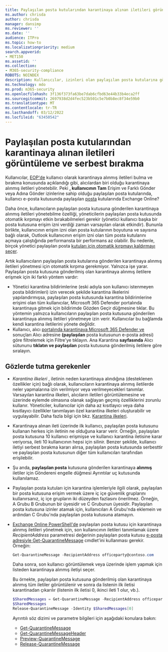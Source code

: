 ```yaml
---
title: Paylaşılan posta kutularından karantinaya alınan iletileri görüntüleme ve serbest bırakma
ms.author: chrisda
author: chrisda
manager: dansimp
ms.reviewer: ''
ms.date: ''
audience: ITPro
ms.topic: how-to
ms.localizationpriority: medium
search.appverid:
- MET150
ms.assetid: ''
ms.collection:
- M365-security-compliance
ROBOTS: NOINDEX
description: Kullanıcılar, izinleri olan paylaşılan posta kutularına gönderilen karantinaya alınmış iletileri görüntülemeyi ve bu iletiler üzerinde eylem yapmayı öğrenebilir.
ms.technology: mdo
ms.prod: m365-security
ms.openlocfilehash: 3f136f373fa63be7dab6cfbd63e44b33b4eca2ff
ms.sourcegitcommit: 2697938d2d4fec523b501c5e7b0b8ec8f34e59b0
ms.translationtype: MT
ms.contentlocale: tr-TR
ms.lasthandoff: 03/12/2022
ms.locfileid: "63450542"
---
```

# <a name="view-and-release-quarantined-messages-from-shared-mailboxes"></a>Paylaşılan posta kutularından karantinaya alınan iletileri görüntüleme ve serbest bırakma

Kullanıcılar, [EOP'de](find-and-release-quarantined-messages-as-a-user.md) kullanıcı olarak karantinaya alınmış iletileri bulma ve bırakma konusunda açıklandığı gibi, alıcılardan biri olduğu karantinaya alınmış iletileri yönetebilir. Peki **, kullanıcının Tam** Erişim ve Farklı Gönder veya Adına Gönder izinlerine sahip olduğu paylaşılan posta kutularında, kullanıcı e-posta kutusunda paylaşılan [posta](/exchange/collaboration-exo/shared-mailboxes) kutularında Exchange Online?

Daha önce, kullanıcıların paylaşılan posta kutusuna gönderilen karantinaya alınmış iletileri yönetebilme özelliği, yöneticilerin paylaşılan posta kutusunda otomatik kırpmayı etkin bırakabilmeleri gerekir (yönetici kullanıcı başka bir posta kutusuna erişim izni verdiği zaman varsayılan olarak etkindir). Bununla birlikte, kullanıcının erişim izni olan posta kutularının boyutuna ve sayısına bağlı olarak, Outlook kullanıcının erişim izni olan tüm posta kutularını açmaya çalıştığında  performansta bir performans az olabilir. Bu nedenle, birçok yönetici paylaşılan posta [kutuları için otomatik kırpmayı kaldırmayı seçer](/outlook/troubleshoot/profiles-and-accounts/remove-automapping-for-shared-mailbox).

Artık kullanıcıların paylaşılan posta kutularına gönderilen karantinaya alınmış iletileri yönetmesi için otomatik kırpma gerekmiyor. Yalnızca işe yarar. Paylaşılan posta kutusuna gönderilmiş olan karantinaya alınmış iletilere erişmek için iki farklı yöntem vardır:

- Yönetici karantina bildirimlerine (eski [](quarantine-policies.md) adıyla son kullanıcı istenmeyen posta bildirimleri) izin verecek şekilde karantina ilkelerini yapılandırmışsa, paylaşılan posta kutusunda karantina bildirimlerine erişimi olan tüm kullanıcılar, Microsoft 365 Defender portalında karantinaya gitmek için bildirimde  Gözden Geçir düğmesine tıklar. Bu yöntemin yalnızca kullanıcıların paylaşılan posta kutusuna gönderilen karantinaya alınmış iletileri yönetmeye izin verir. Kullanıcılar bu bağlamda kendi karantina iletilerini yönete değildir.
- Kullanıcı, alıcı [portalında karantinaya Microsoft 365 Defender ve](find-and-release-quarantined-messages-as-a-user.md) sonuçları Alıcı  adresine **(paylaşılan** posta kutusunun e-posta adresi) göre filtrelemek için Filtre'ye tıklayın. Ana Karantina **sayfasında** Alıcı sütununu **tıklatın ve paylaşılan** posta kutusuna gönderilmiş iletilere göre sıralayın.

## <a name="things-to-keep-in-mind"></a>Gözlerde tutma gerekenler

- _Karantina ilkeleri_ , iletinin neden karantinaya alındığına (desteklenen özellikler için) bağlı olarak, kullanıcıların karantinaya alınmış iletilerde neler yapmalarına izin verilmiyor veya verilmeyecekleri tanımlar. Varsayılan karantina ilkeleri, alıcıların iletileri görüntülemesine ve üzerinde eylemde olmasına olanak sağlayan geçmiş özelliklerini zorunlu kullanır. Yöneticiler, kullanıcılar için daha az kısıtlayıcı veya daha kısıtlayıcı özellikler tanımlayan özel karantina ilkeleri oluşturabilir ve uygulayabilir. Daha fazla bilgi için bkz. [Karantina ilkeleri](quarantine-policies.md).

- Karantinaya alınan ileti üzerinde ilk kullanıcı, paylaşılan posta kutusunu kullanan herkes için iletinin ne olduğuna karar verir. Örneğin, paylaşılan posta kutusuna 10 kullanıcı erişmişse ve kullanıcı karantina iletisine karar veriyorsa, ileti 10 kullanıcının hepsi için silinir. Benzer şekilde, kullanıcı iletiyi serbest bırakma kararı alırsa, paylaşılan posta kutusunda serbesttir ve paylaşılan posta kutusunun diğer tüm kullanıcıları tarafından erişilebilir.

- Şu anda, **paylaşılan posta** kutusuna gönderilen karantinaya **alınmış** iletiler için Göndereni engelle düğmesi Ayrıntılar uç kutusunda kullanılamaz.

- Paylaşılan posta kutuları için karantina işlemleriyle ilgili olarak, paylaşılan bir posta kutusuna erişim vermek üzere iç içe güvenlik gruplarını kullanırsanız, iç içe grupların iki düzeyden fazlasını önerilmez. Örneğin, A Grubu B Grubunun bir üyesidir ve C Grubunun üyesidir. Paylaşılan posta kutusuna izinler atamak için, kullanıcıları A Grubu'nda eklemein ve ardından C Grubu'nda paylaşılan posta kutusuna atamayın.  

- [Exchange Online PowerShell'de](/powershell/exchange/connect-to-exchange-online-powershell) paylaşılan posta kutusu için karantinaya alınmış iletileri yönetmek için, son kullanıcının iletileri tanımlamak üzere _RecipientAddress_ parametresi değerinin paylaşılan posta kutusu [e-posta adresiyle Get-QuarantineMessage](/powershell/module/exchange/get-quarantinemessage) cmdlet'ini kullanması gerekir. Örneğin:

  ```powershell
  Get-QuarantineMessage -RecipientAddress officeparty@contoso.com
  ```

  Daha sonra, son kullanıcı görüntülemek veya üzerinde işlem yapmak için listeden karantinaya alınmış iletiyi seçer.

  Bu örnekte, paylaşılan posta kutusuna gönderilmiş olan karantinaya alınmış tüm iletiler görüntülenir ve sonra da listenin ilk iletisi karantinadan çıkarılır (listenin ilk iletisi 0, ikinci ileti 1 olur, vb.).

  ```powershell
  $SharedMessages = Get-QuarantineMessage -RecipientAddress officeparty@contoso.com | select -ExpandProperty Identity
  $SharedMessages
  Release-QuarantineMessage -Identity $SharedMessages[0]
  ```

  Ayrıntılı söz dizimi ve parametre bilgileri için aşağıdaki konulara bakın:

  - [Get-QuarantineMessage](/powershell/module/exchange/get-quarantinemessage)
  - [Get-QuarantineMessageHeader](/powershell/module/exchange/get-quarantinemessageheader)
  - [Preview-QuarantineMessage](/powershell/module/exchange/preview-quarantinemessage)
  - [Release-QuarantineMessage](/powershell/module/exchange/release-quarantinemessage)
